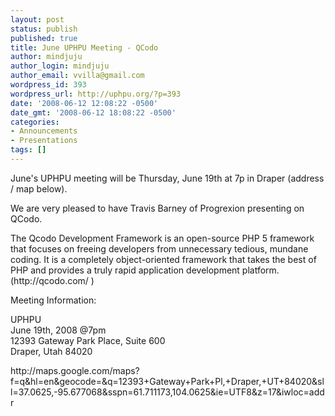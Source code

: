 ```yaml
---
layout: post
status: publish
published: true
title: June UPHPU Meeting - QCodo
author: mindjuju
author_login: mindjuju
author_email: vvilla@gmail.com
wordpress_id: 393
wordpress_url: http://uphpu.org/?p=393
date: '2008-06-12 12:08:22 -0500'
date_gmt: '2008-06-12 18:08:22 -0500'
categories:
- Announcements
- Presentations
tags: []
---
```

<p>June's UPHPU meeting will be Thursday, June 19th at 7p in Draper (address / map below).</p>
<p>We are very pleased to have Travis Barney of Progrexion presenting on QCodo.  </p>
<p>The Qcodo Development Framework is an open-source PHP 5 framework that focuses on freeing developers from unnecessary tedious, mundane coding.  It is a completely object-oriented framework that takes the best of PHP and provides a truly rapid application development platform. (http://qcodo.com/ )</p>
<p>Meeting Information:</p>
<p>UPHPU<br />
June 19th, 2008 @7pm<br />
12393 Gateway Park Place, Suite 600<br />
Draper, Utah 84020</p>
<p>http://maps.google.com/maps?f=q&hl=en&geocode=&q=12393+Gateway+Park+Pl,+Draper,+UT+84020&sll=37.0625,-95.677068&sspn=61.711173,104.0625&ie=UTF8&z=17&iwloc=addr</p>
